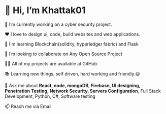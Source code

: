 <h1>👋 Hi, I’m Khattak01 </h1>

🔭 I’m currently working on a cyber security project.

❤️ I love to design ui, code, build websites and web applications.

🌱 I'm learning Blockchain(solidity, hyperledger fabric) and Flask

👯 I’m looking to collaborate on Any Open Source Project

👨‍💻 All of my projects are available at GitHub

📚 Learning new things, self driven, hard working and friendly.😃

💬 Ask me about <strong>React, node, mongoDB, Firebase, UI designing, Penetration Testing, Network Security, Servers Configuration</strong>, Full Stack Development, Python, C#, Software testing

📫 Reach me via Email

